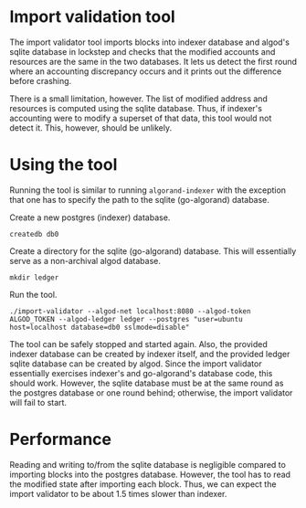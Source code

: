 # Import validation tool

The import validator tool imports blocks into indexer database and algod's
sqlite database in lockstep and checks that the modified accounts and resources
are the same in the two databases.
It lets us detect the first round where an accounting discrepancy occurs
and it prints out the difference before crashing.

There is a small limitation, however.
The list of modified address and resources is computed using the sqlite database.
Thus, if indexer's accounting were to modify a superset of that data,
this tool would not detect it.
This, however, should be unlikely.

# Using the tool

Running the tool is similar to running `algorand-indexer` with the exception
that one has to specify the path to the sqlite (go-algorand) database.

Create a new postgres (indexer) database.
```
createdb db0
```

Create a directory for the sqlite (go-algorand) database.
This will essentially serve as a non-archival algod database.
```
mkdir ledger
```

Run the tool.
```
./import-validator --algod-net localhost:8080 --algod-token ALGOD_TOKEN --algod-ledger ledger --postgres "user=ubuntu host=localhost database=db0 sslmode=disable"
```

The tool can be safely stopped and started again.
Also, the provided indexer database can be created by indexer itself, and the
provided ledger sqlite database can be created by algod.
Since the import validator essentially exercises indexer's and go-algorand's
database code, this should work.
However, the sqlite database must be at the same round as the postgres database
or one round behind; otherwise, the import validator will fail to start.

# Performance

Reading and writing to/from the sqlite database is negligible compared to
importing blocks into the postgres database.
However, the tool has to read the modified state after importing each block.
Thus, we can expect the import validator to be about 1.5 times slower than indexer.
